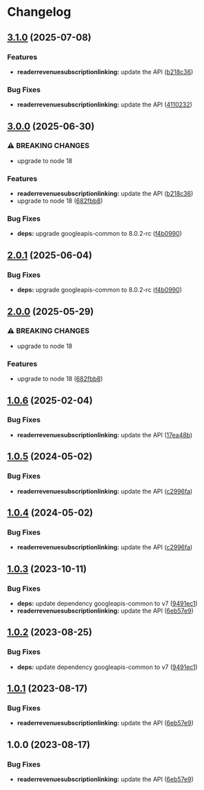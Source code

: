 # Changelog

## [3.1.0](https://github.com/googleapis/google-api-nodejs-client/compare/readerrevenuesubscriptionlinking-v3.0.0...readerrevenuesubscriptionlinking-v3.1.0) (2025-07-08)


### Features

* **readerrevenuesubscriptionlinking:** update the API ([b218c36](https://github.com/googleapis/google-api-nodejs-client/commit/b218c36bfd5e8d33ee6ca1ca081f21d13e5531c7))


### Bug Fixes

* **readerrevenuesubscriptionlinking:** update the API ([4110232](https://github.com/googleapis/google-api-nodejs-client/commit/411023209754ac77af9f33f58839a074c9ec9941))

## [3.0.0](https://github.com/googleapis/google-api-nodejs-client/compare/readerrevenuesubscriptionlinking-v2.0.1...readerrevenuesubscriptionlinking-v3.0.0) (2025-06-30)


### ⚠ BREAKING CHANGES

* upgrade to node 18

### Features

* **readerrevenuesubscriptionlinking:** update the API ([b218c36](https://github.com/googleapis/google-api-nodejs-client/commit/b218c36bfd5e8d33ee6ca1ca081f21d13e5531c7))
* upgrade to node 18 ([682fbb8](https://github.com/googleapis/google-api-nodejs-client/commit/682fbb869189ae92b3e9a194d37d0548af0c1f92))


### Bug Fixes

* **deps:** upgrade googleapis-common to 8.0.2-rc ([f4b0990](https://github.com/googleapis/google-api-nodejs-client/commit/f4b099071040cfbcfe4a2e7d487d45ee93b369e0))

## [2.0.1](https://github.com/googleapis/google-api-nodejs-client/compare/readerrevenuesubscriptionlinking-v2.0.0...readerrevenuesubscriptionlinking-v2.0.1) (2025-06-04)


### Bug Fixes

* **deps:** upgrade googleapis-common to 8.0.2-rc ([f4b0990](https://github.com/googleapis/google-api-nodejs-client/commit/f4b099071040cfbcfe4a2e7d487d45ee93b369e0))

## [2.0.0](https://github.com/googleapis/google-api-nodejs-client/compare/readerrevenuesubscriptionlinking-v1.0.6...readerrevenuesubscriptionlinking-v2.0.0) (2025-05-29)


### ⚠ BREAKING CHANGES

* upgrade to node 18

### Features

* upgrade to node 18 ([682fbb8](https://github.com/googleapis/google-api-nodejs-client/commit/682fbb869189ae92b3e9a194d37d0548af0c1f92))

## [1.0.6](https://github.com/googleapis/google-api-nodejs-client/compare/readerrevenuesubscriptionlinking-v1.0.5...readerrevenuesubscriptionlinking-v1.0.6) (2025-02-04)


### Bug Fixes

* **readerrevenuesubscriptionlinking:** update the API ([17ea48b](https://github.com/googleapis/google-api-nodejs-client/commit/17ea48b0c58645bf49394a24b59d6ae80fc992e2))

## [1.0.5](https://github.com/googleapis/google-api-nodejs-client/compare/readerrevenuesubscriptionlinking-v1.0.4...readerrevenuesubscriptionlinking-v1.0.5) (2024-05-02)


### Bug Fixes

* **readerrevenuesubscriptionlinking:** update the API ([c2996fa](https://github.com/googleapis/google-api-nodejs-client/commit/c2996fac1a3f5c48fa0a0be9fa2b8b070f0e0a66))

## [1.0.4](https://github.com/googleapis/google-api-nodejs-client/compare/readerrevenuesubscriptionlinking-v1.0.3...readerrevenuesubscriptionlinking-v1.0.4) (2024-05-02)


### Bug Fixes

* **readerrevenuesubscriptionlinking:** update the API ([c2996fa](https://github.com/googleapis/google-api-nodejs-client/commit/c2996fac1a3f5c48fa0a0be9fa2b8b070f0e0a66))

## [1.0.3](https://github.com/googleapis/google-api-nodejs-client/compare/readerrevenuesubscriptionlinking-v1.0.2...readerrevenuesubscriptionlinking-v1.0.3) (2023-10-11)


### Bug Fixes

* **deps:** update dependency googleapis-common to v7 ([9491ec1](https://github.com/googleapis/google-api-nodejs-client/commit/9491ec1cdc3c413e7d73edcfcd59cf5c28a7c855))
* **readerrevenuesubscriptionlinking:** update the API ([6eb57e9](https://github.com/googleapis/google-api-nodejs-client/commit/6eb57e9d2f064c55eade9ced36583a7f03c007df))

## [1.0.2](https://github.com/googleapis/google-api-nodejs-client/compare/readerrevenuesubscriptionlinking-v1.0.1...readerrevenuesubscriptionlinking-v1.0.2) (2023-08-25)


### Bug Fixes

* **deps:** update dependency googleapis-common to v7 ([9491ec1](https://github.com/googleapis/google-api-nodejs-client/commit/9491ec1cdc3c413e7d73edcfcd59cf5c28a7c855))

## [1.0.1](https://github.com/googleapis/google-api-nodejs-client/compare/readerrevenuesubscriptionlinking-v1.0.0...readerrevenuesubscriptionlinking-v1.0.1) (2023-08-17)


### Bug Fixes

* **readerrevenuesubscriptionlinking:** update the API ([6eb57e9](https://github.com/googleapis/google-api-nodejs-client/commit/6eb57e9d2f064c55eade9ced36583a7f03c007df))

## 1.0.0 (2023-08-17)


### Bug Fixes

* **readerrevenuesubscriptionlinking:** update the API ([6eb57e9](https://github.com/googleapis/google-api-nodejs-client/commit/6eb57e9d2f064c55eade9ced36583a7f03c007df))

